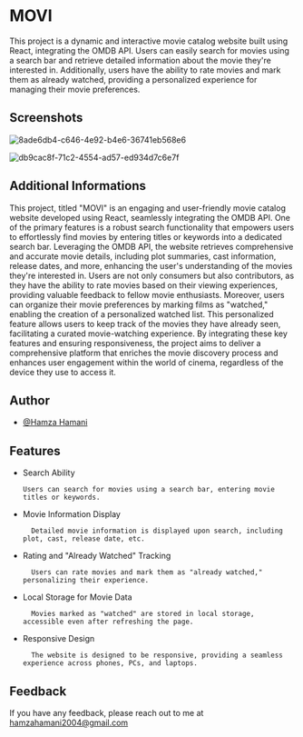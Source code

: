 
# MOVI

This project is a dynamic and interactive movie catalog website built using React, integrating the OMDB API. Users can easily search for movies using a search bar and retrieve detailed information about the movie they're interested in. Additionally, users have the ability to rate movies and mark them as already watched, providing a personalized experience for managing their movie preferences.

## Screenshots
![8ade6db4-c646-4e92-b4e6-36741eb568e6](https://github.com/HamzaHamani/MOVI/assets/102440542/0c8214ed-4031-40e3-a9c1-221eaa88f3f7)

![db9cac8f-71c2-4554-ad57-ed934d7c6e7f](https://github.com/HamzaHamani/MOVI/assets/102440542/96da7394-4529-4632-a6f7-0eac92152122)


## Additional Informations

This project, titled "MOVI" is an engaging and user-friendly movie catalog website developed using React, seamlessly integrating the OMDB API. One of the primary features is a robust search functionality that empowers users to effortlessly find movies by entering titles or keywords into a dedicated search bar. Leveraging the OMDB API, the website retrieves comprehensive and accurate movie details, including plot summaries, cast information, release dates, and more, enhancing the user's understanding of the movies they're interested in. Users are not only consumers but also contributors, as they have the ability to rate movies based on their viewing experiences, providing valuable feedback to fellow movie enthusiasts. Moreover, users can organize their movie preferences by marking films as "watched," enabling the creation of a personalized watched list. This personalized feature allows users to keep track of the movies they have already seen, facilitating a curated movie-watching experience. By integrating these key features and ensuring responsiveness, the project aims to deliver a comprehensive platform that enriches the movie discovery process and enhances user engagement within the world of cinema, regardless of the device they use to access it.

## Author

- [@Hamza Hamani](https://www.linkedin.com/in/hamzahamani/)


## Features

- Search Ability

      Users can search for movies using a search bar, entering movie titles or keywords.

- Movie Information Display

        Detailed movie information is displayed upon search, including plot, cast, release date, etc.
- Rating and "Already Watched" Tracking

        Users can rate movies and mark them as "already watched," personalizing their experience.
- Local Storage for Movie Data

        Movies marked as "watched" are stored in local storage, accessible even after refreshing the page.
- Responsive Design

        The website is designed to be responsive, providing a seamless experience across phones, PCs, and laptops.


## Feedback

If you have any feedback, please reach out to me at hamzahamani2004@gmail.com







